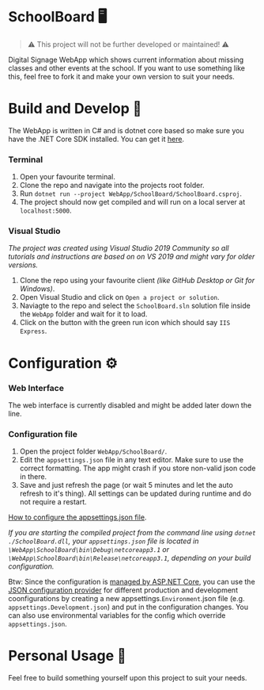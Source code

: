 # SchoolBoard 🖥️

> ⚠ This project will not be further developed or maintained! ⚠

Digital Signage WebApp which shows current information about missing classes and other events at the school.
If you want to use something like this, feel free to fork it and make your own version to suit your needs.

# Build and Develop 🧪
The WebApp is written in C# and is dotnet core based so make sure you have the .NET Core SDK installed. You can get it [here](https://dotnet.microsoft.com/download).

### Terminal
1.  Open your favourite terminal.
2.  Clone the repo and navigate into the projects root folder.
2.  Run `dotnet run --project WebApp/SchoolBoard/SchoolBoard.csproj`.
3.  The project should now get compiled and will run on a local server at `localhost:5000`.

### Visual Studio
*The project was created using Visual Studio 2019 Community so all tutorials and instructions are based on on VS 2019 and might vary for older versions.*

1. Clone the repo using your favourite client *(like GitHub Desktop or Git for Windows)*.
2. Open Visual Studio and click on `Open a project or solution`.
3. Naviagte to the repo and select the `SchoolBoard.sln` solution file inside the `WebApp` folder and wait for it to load.
4. Click on the button with the green run icon which should say `IIS Express`.

# Configuration ⚙

### Web Interface
The web interface is currently disabled and might be added later down the line.

### Configuration file
1.  Open the project folder `WebApp/SchoolBoard/`.
2.  Edit the `appsettings.json` file in any text editor. Make sure to use the correct formatting. The app might crash if you store non-valid json code in there.
3.  Save and just refresh the page (or wait 5 minutes and let the auto refresh to it's thing). All settings can be updated during runtime and do not require a restart.

[How to configure the appsettings.json file](https://github.com/Lukas34/SchoolBoard/wiki/Configure-appsettings.json).

*If you are starting the compiled project from the command line using `dotnet ./SchoolBoard.dll`, your `appsettings.json` file is located in `\WebApp\SchoolBoard\bin\Debug\netcoreapp3.1` or `\WebApp\SchoolBoard\bin\Release\netcoreapp3.1`, depending on your build configuration.*

Btw: Since the configuration is [managed by ASP.NET Core](https://docs.microsoft.com/en-us/aspnet/core/fundamentals/configuration/?view=aspnetcore-3.1), you can use the [JSON configuration provider](https://docs.microsoft.com/en-us/aspnet/core/fundamentals/configuration/?view=aspnetcore-3.1#jcp) for different production and development coonfigurations by creating a new appsettings.`Environment`.json file (e.g. `appsettings.Development.json`) and put in the configuration changes. You can also use environmental variables for the config which override `appsettings.json`.

# Personal Usage 🧩

Feel free to build something yourself upon this project to suit your needs.
